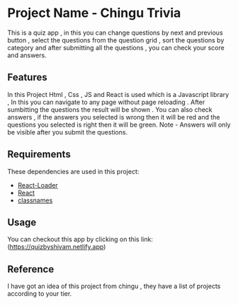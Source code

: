 # Project Name - Chingu Trivia

This is a quiz app , in this you can change questions by next and previous button , select the questions from the question grid ,  sort the questions by category and after submitting all the questions , you can check your score and answers.

## Features

In this Project Html , Css , JS and React is used which is a Javascript library , 
In this you can navigate to any page without page reloading .
After sumbitting the questions the result will be shown .
You can also check answers , if the answers you selected is wrong then it will be red and the questions you selected is right then it will be green.
Note - Answers will only be visible after you submit the questions.

## Requirements

These dependencies are used in this project:
+ [React-Loader](https://mhnpd.github.io/react-loader-spinner/)
+ [React](https://facebook.github.io/react/)
+ [classnames](https://www.npmjs.com/package/classnames)

## Usage

You can checkout this app by clicking on this link:
(https://quizbyshivam.netlify.app)
    
## Reference

I have got an idea of this project from chingu , they have a list of projects according to your tier.